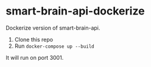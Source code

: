 # smart-brain-api-dockerize
Dockerize version of smart-brain-api.

1. Clone this repo
2. Run `docker-compose up --build`

It will run on port 3001.
